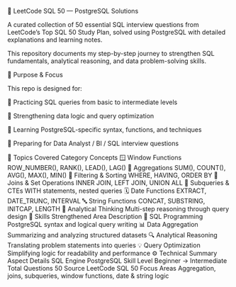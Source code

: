 🧩 LeetCode SQL 50 — PostgreSQL Solutions

A curated collection of 50 essential SQL interview questions from LeetCode’s Top SQL 50 Study Plan, solved using PostgreSQL with detailed explanations and learning notes.

This repository documents my step-by-step journey to strengthen SQL fundamentals, analytical reasoning, and data problem-solving skills.

🎯 Purpose & Focus

This repo is designed for:

🧠 Practicing SQL queries from basic to intermediate levels

🧩 Strengthening data logic and query optimization

🐘 Learning PostgreSQL-specific syntax, functions, and techniques

🧾 Preparing for Data Analyst / BI / SQL interview questions

🧱 Topics Covered
Category	Concepts
🪟 Window Functions	ROW_NUMBER(), RANK(), LEAD(), LAG()
🧮 Aggregations	SUM(), COUNT(), AVG(), MAX(), MIN()
🧭 Filtering & Sorting	WHERE, HAVING, ORDER BY
🧰 Joins & Set Operations	INNER JOIN, LEFT JOIN, UNION ALL
🧩 Subqueries & CTEs	WITH statements, nested queries
🗓️ Date Functions	EXTRACT, DATE_TRUNC, INTERVAL
🔤 String Functions	CONCAT, SUBSTRING, INITCAP, LENGTH
🧠 Analytical Thinking	Multi-step reasoning through query design
🧠 Skills Strengthened
Area	Description
🧩 SQL Programming	PostgreSQL syntax and logical query writing
📊 Data Aggregation	Summarizing and analyzing structured datasets
🔍 Analytical Reasoning	Translating problem statements into queries
💡 Query Optimization	Simplifying logic for readability and performance
⚙️ Technical Summary
Aspect	Details
SQL Engine	PostgreSQL
Skill Level	Beginner → Intermediate
Total Questions	50
Source LeetCode SQL 50
Focus Areas	Aggregation, joins, subqueries, window functions, date & string logic
